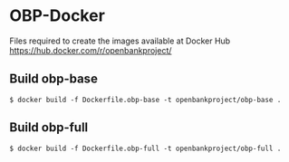# OBP-Docker

Files required to create the images available at Docker Hub
https://hub.docker.com/r/openbankproject/


## Build obp-base

    $ docker build -f Dockerfile.obp-base -t openbankproject/obp-base .


## Build obp-full

    $ docker build -f Dockerfile.obp-full -t openbankproject/obp-full .
